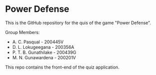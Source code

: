 # Power Defense

This is the GitHub repository for the quis of the game "Power Defense".

Group Members:
- A. C. Pasqual - 200445V
- D. L. Lokugeegana - 200356A
- P. T. B. Gunathilake - 200439G
- M. N. Gunawardena - 200201V

This repo contains the front-end of the quiz application.
